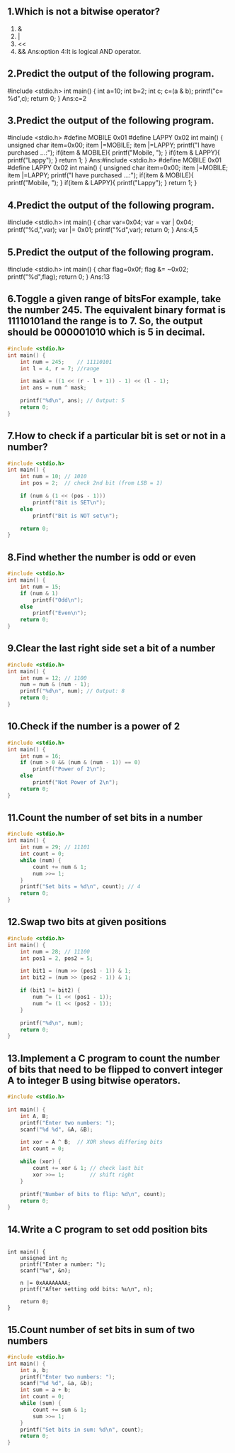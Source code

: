 ## 1.Which is not a bitwise operator?
1. &
2. |
3. <<
4. &&
Ans:option 4:It is logical AND operator.
## 2.Predict the output of the following program.
#include <stdio.h>
int main()
{
int a=10;
int b=2;
int c;
c=(a & b);
printf("c= %d",c);
return 0;
}
Ans:c=2
## 3.Predict the output of the following program.
#include <stdio.h>
#define MOBILE 0x01
#define LAPPY 0x02
int main()
{
unsigned char item=0x00;
item |=MOBILE;
item |=LAPPY;
printf("I have purchased ...:");
if(item & MOBILE){
printf("Mobile, ");
}
if(item & LAPPY){
printf("Lappy");
}
return 1;
}
Ans:#include <stdio.h>
#define MOBILE 0x01
#define LAPPY 0x02
int main()
{
unsigned char item=0x00;
item |=MOBILE;
item |=LAPPY;
printf("I have purchased ...:");
if(item & MOBILE){
printf("Mobile, ");
}
if(item & LAPPY){
printf("Lappy");
}
return 1;
}
## 4.Predict the output of the following program.
#include <stdio.h>
int main()
{
char var=0x04;
var = var | 0x04;
printf("%d,",var);
var |= 0x01;
printf("%d",var);
return 0;
}
Ans:4,5
## 5.Predict the output of the following program.
#include <stdio.h>
int main()
{
char flag=0x0f;
flag &= ~0x02;
printf("%d",flag);
return 0;
}
Ans:13
## 6.Toggle a given range of bitsFor example, take the number 245. The equivalent binary format is 11110101and the range is to 7. So, the output should be 000001010 which is 5 in decimal.
```c
#include <stdio.h>
int main() {
    int num = 245;    // 11110101
    int l = 4, r = 7; //range

    int mask = ((1 << (r - l + 1)) - 1) << (l - 1);
    int ans = num ^ mask;

    printf("%d\n", ans); // Output: 5
    return 0;
}
```
## 7.How to check if a particular bit is set or not in a number?
```c
#include <stdio.h>
int main() {
    int num = 10; // 1010
    int pos = 2;  // check 2nd bit (from LSB = 1)

    if (num & (1 << (pos - 1)))
        printf("Bit is SET\n");
    else
        printf("Bit is NOT set\n");

    return 0;
}
```
## 8.Find whether the number is odd or even
```c
#include <stdio.h>
int main() {
    int num = 15;
    if (num & 1)
        printf("Odd\n");
    else
        printf("Even\n");
    return 0;
}
```
## 9.Clear the last right side set a bit of a number
```c
#include <stdio.h>
int main() {
    int num = 12; // 1100
    num = num & (num - 1);
    printf("%d\n", num); // Output: 8
    return 0;
}
```
## 10.Check if the number is a power of 2
```c
#include <stdio.h>
int main() {
    int num = 16;
    if (num > 0 && (num & (num - 1)) == 0)
        printf("Power of 2\n");
    else
        printf("Not Power of 2\n");
    return 0;
}
```
## 11.Count the number of set bits in a number
```c
#include <stdio.h>
int main() {
    int num = 29; // 11101
    int count = 0;
    while (num) {
        count += num & 1;
        num >>= 1;
    }
    printf("Set bits = %d\n", count); // 4
    return 0;
}
```
## 12.Swap two bits at given positions
```c
#include <stdio.h>
int main() {
    int num = 28; // 11100
    int pos1 = 2, pos2 = 5;

    int bit1 = (num >> (pos1 - 1)) & 1;
    int bit2 = (num >> (pos2 - 1)) & 1;

    if (bit1 != bit2) {
        num ^= (1 << (pos1 - 1));
        num ^= (1 << (pos2 - 1));
    }

    printf("%d\n", num);
    return 0;
}
```
## 13.Implement a C program to count the number of bits that need to be flipped to convert integer A to integer B using bitwise operators.
```c
#include <stdio.h>

int main() {
    int A, B;
    printf("Enter two numbers: ");
    scanf("%d %d", &A, &B);

    int xor = A ^ B;  // XOR shows differing bits
    int count = 0;

    while (xor) {
        count += xor & 1; // check last bit
        xor >>= 1;        // shift right
    }

    printf("Number of bits to flip: %d\n", count);
    return 0;
}
```
## 14.Write a C program to set odd position bits
```c#include <stdio.h>

int main() {
    unsigned int n;
    printf("Enter a number: ");
    scanf("%u", &n);

    n |= 0xAAAAAAAA; 
    printf("After setting odd bits: %u\n", n);

    return 0;
}
```
## 15.Count number of set bits in sum of two numbers
```c
#include <stdio.h>
int main() {
    int a, b;
    printf("Enter two numbers: ");
    scanf("%d %d", &a, &b);
    int sum = a + b;
    int count = 0;
    while (sum) {
        count += sum & 1;
        sum >>= 1;
    }
    printf("Set bits in sum: %d\n", count);
    return 0;
}
```









